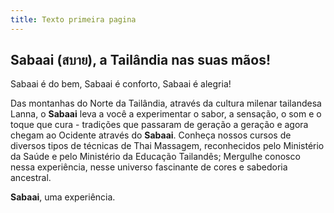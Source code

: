 ```yaml
---
title: Texto primeira pagina
---
```

## Sabaai (สบาย), a Tailândia nas suas mãos!

Sabaai é do bem, Sabaai é conforto, Sabaai é alegria!

Das montanhas do Norte da Tailândia, através da cultura milenar tailandesa Lanna, o **Sabaai** leva a você a experimentar o sabor, a sensação, o som e o toque que cura - tradições que passaram de geração a geração e agora chegam ao Ocidente através do **Sabaai**. Conheça nossos cursos de diversos tipos de técnicas de Thai Massagem, reconhecidos pelo Ministério da Saúde e pelo Ministério da Educação Tailandês; Mergulhe conosco nessa experiência, nesse universo fascinante de cores e sabedoria ancestral.

**Sabaai**, uma experiência.
